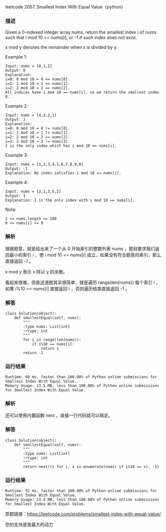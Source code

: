 leetcode  2057. Smallest Index With Equal Value（python）

### 描述


Given a 0-indexed integer array nums, return the smallest index i of nums such that i mod 10 == nums[i], or -1 if such index does not exist.

x mod y denotes the remainder when x is divided by y.


Example 1:


	Input: nums = [0,1,2]
	Output: 0
	Explanation: 
	i=0: 0 mod 10 = 0 == nums[0].
	i=1: 1 mod 10 = 1 == nums[1].
	i=2: 2 mod 10 = 2 == nums[2].
	All indices have i mod 10 == nums[i], so we return the smallest index 0.
	
Example 2:

		
	Input: nums = [4,3,2,1]
	Output: 2
	Explanation: 
	i=0: 0 mod 10 = 0 != nums[0].
	i=1: 1 mod 10 = 1 != nums[1].
	i=2: 2 mod 10 = 2 == nums[2].
	i=3: 3 mod 10 = 3 != nums[3].
	2 is the only index which has i mod 10 == nums[i].

Example 3:

	Input: nums = [1,2,3,4,5,6,7,8,9,0]
	Output: -1
	Explanation: No index satisfies i mod 10 == nums[i].

	
Example 4:

	Input: nums = [2,1,3,5,2]
	Output: 1
	Explanation: 1 is the only index with i mod 10 == nums[i].




Note:

	
	1 <= nums.length <= 100
	0 <= nums[i] <= 9

### 解析


 根据题意，就是给出来了一个从 0 开始索引的整数列表 nums ，题目要求我们返回最小的索引 i ，使 i mod 10 == nums[i] 成立，如果没有符合题意的索引，那么直接返回 -1 。
 
 x mod y 表示 x 除以 y 的余数。
 
看起来很难，但是这道题其实很简单，就是遍历 range(len(nums)) 每个索引 i ，如果 i%10 == nums[i] 直接返回 i ，否则遍历结束直接返回 -1 。

### 解答
				

	class Solution(object):
	    def smallestEqual(self, nums):
	        """
	        :type nums: List[int]
	        :rtype: int
	        """
	        for i in range(len(nums)):
	            if i%10 == nums[i]:
	                return i
	        return -1
            	      
			
### 运行结果

	Runtime: 60 ms, faster than 100.00% of Python online submissions for Smallest Index With Equal Value.
	Memory Usage: 13.5 MB, less than 100.00% of Python online submissions for Smallest Index With Equal Value.

### 解析

还可以使用内置函数 next ，直接一行代码就可以搞定。

### 解答

	class Solution(object):
	    def smallestEqual(self, nums):
	        """
	        :type nums: List[int]
	        :rtype: int
	        """
	        return next((i for i, x in enumerate(nums) if i%10 == x), -1)


### 运行结果

	Runtime: 52 ms, faster than 100.00% of Python online submissions for Smallest Index With Equal Value.
	Memory Usage: 13.4 MB, less than 100.00% of Python online submissions for Smallest Index With Equal Value.
原题链接：https://leetcode.com/problems/smallest-index-with-equal-value/

您的支持是我最大的动力
